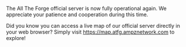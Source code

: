 The All The Forge official server is now fully operational again. We appreciate your patience and cooperation during this time.

Did you know you can access a live map of our official server directly in your web browser? Simply visit https://map.atfg.ampznetwork.com to explore!
